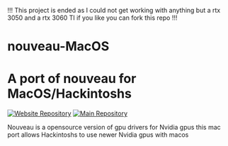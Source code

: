 !!! This project is ended as I could not get working with anything but a rtx 3050 and a rtx 3060 TI if you like you can fork this repo !!!

# nouveau-MacOS
# A port of nouveau for MacOS/Hackintoshs
[![Website Repository](https://img.shields.io/badge/Visit%20Repository-https%3A%2F%2Fgithub.com%2FHttpAnimation%2Fnouveau-MacOS%2Ftree%2Fgh--pages-blue.svg)](https://github.com/HttpAnimation/nouveau-MacOS/tree/gh-pages)
[![Main Repository](https://img.shields.io/badge/Visit%20Repository-https%3A%2F%2Fgithub.com%2FHttpAnimation%2Fnouveau-MacOS%2Ftree%2Fgh--pages-blue.svg)](https://github.com/HttpAnimation/nouveau-MacOS)

Nouveau is a opensource version of gpu drivers for Nvidia gpus this mac port allows Hackintoshs to use newer Nvidia gpus with macos 
